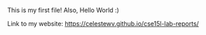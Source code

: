 This is my first file! Also, Hello World :)

Link to my website:  https://celestewv.github.io/cse15l-lab-reports/
